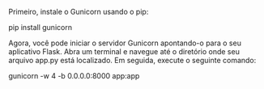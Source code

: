 Primeiro, instale o Gunicorn usando o pip:

pip install gunicorn


Agora, você pode iniciar o servidor Gunicorn apontando-o para o seu aplicativo Flask. Abra um terminal e navegue até o diretório onde seu arquivo app.py está localizado. Em seguida, execute o seguinte comando:


gunicorn -w 4 -b 0.0.0.0:8000 app:app
